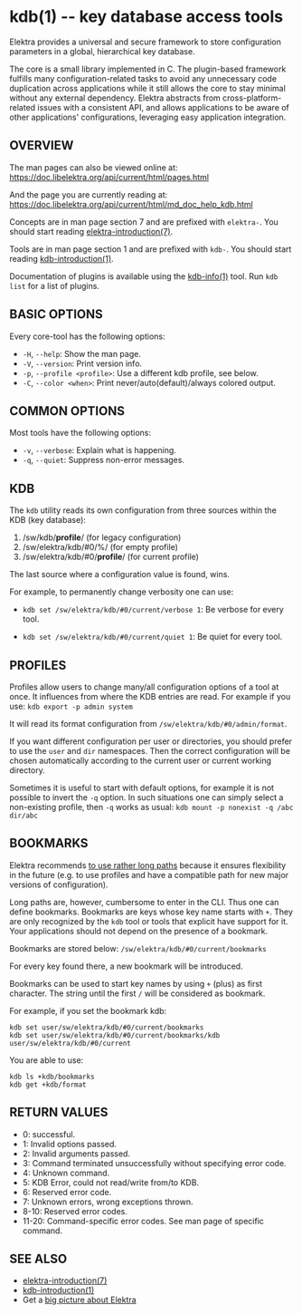 kdb(1) -- key database access tools
===================================

Elektra provides a universal and secure framework to store configuration
parameters in a global, hierarchical key database.

The core is a small library implemented in C. The plugin-based framework fulfills many
configuration-related tasks to avoid any unnecessary code duplication
across applications while it still allows the core to stay minimal without any
external dependency. Elektra abstracts from cross-platform-related issues
with a consistent API, and allows applications to be aware of other
applications' configurations, leveraging easy application integration.


## OVERVIEW

The man pages can also be viewed online at:
https://doc.libelektra.org/api/current/html/pages.html

And the page you are currently reading at:
https://doc.libelektra.org/api/current/html/md_doc_help_kdb.html

Concepts are in man page section 7 and are prefixed with `elektra-`.
You should start reading [elektra-introduction(7)](elektra-introduction.md).

Tools are in man page section 1 and are prefixed with `kdb-`.
You should start reading [kdb-introduction(1)](kdb-introduction.md).

Documentation of plugins is available using the
[kdb-info(1)](kdb-info.md) tool.
Run `kdb list` for a list of plugins.


## BASIC OPTIONS

Every core-tool has the following options:

- `-H`, `--help`:
  Show the man page.
- `-V`, `--version`:
  Print version info.
- `-p`, `--profile <profile>`:
  Use a different kdb profile, see below.
- `-C`, `--color <when>`:
  Print never/auto(default)/always colored output.

## COMMON OPTIONS

Most tools have the following options:

- `-v`, `--verbose`:
  Explain what is happening.
- `-q`, `--quiet`:
  Suppress non-error messages.

## KDB

The `kdb` utility reads its own configuration from three sources
within the KDB (key database):

1. /sw/kdb/**profile**/ (for legacy configuration)
2. /sw/elektra/kdb/#0/%/ (for empty profile)
3. /sw/elektra/kdb/#0/**profile**/ (for current profile)

The last source where a configuration value is found, wins.

For example, to permanently change verbosity one can use:

- `kdb set /sw/elektra/kdb/#0/current/verbose 1`:
  Be verbose for every tool.

- `kdb set /sw/elektra/kdb/#0/current/quiet 1`:
  Be quiet for every tool.

## PROFILES

Profiles allow users to change many/all configuration options of a tool
at once. It influences from where the KDB entries are read.
For example if you use:
	`kdb export -p admin system`

It will read its format configuration from `/sw/elektra/kdb/#0/admin/format`.

If you want different configuration per user or directories, you should prefer
to use the `user` and `dir` namespaces. Then the correct configuration will
be chosen automatically according to the current user or current working directory.

Sometimes it is useful to start with default options, for example it is not
possible to invert the `-q` option.
In such situations one can simply select a non-existing profile, then `-q`
works as usual:
	`kdb mount -p nonexist -q /abc dir/abc`

## BOOKMARKS

Elektra recommends [to use rather long paths](/doc/tutorials/application-integration.md)
because it ensures flexibility in the future (e.g. to use profiles and have a compatible
path for new major versions of configuration).

Long paths are, however, cumbersome to enter in the CLI.
Thus one can define bookmarks. Bookmarks are keys whose key name starts with `+`.
They are only recognized by the `kdb` tool or tools that explicit have
support for it. Your applications should not depend on the presence of a
bookmark.

Bookmarks are stored below:
	`/sw/elektra/kdb/#0/current/bookmarks`

For every key found there, a new bookmark will be introduced.

Bookmarks can be used to start key names by using `+` (plus) as first character.
The string until the first `/` will be considered as bookmark.

For example, if you set the bookmark kdb:

	kdb set user/sw/elektra/kdb/#0/current/bookmarks
	kdb set user/sw/elektra/kdb/#0/current/bookmarks/kdb user/sw/elektra/kdb/#0/current

You are able to use:

	kdb ls +kdb/bookmarks
	kdb get +kdb/format

## RETURN VALUES


- 0:
  successful.
- 1:
  Invalid options passed.
- 2:
  Invalid arguments passed.
- 3:
  Command terminated unsuccessfully without specifying error code.
- 4:
  Unknown command.
- 5:
  KDB Error, could not read/write from/to KDB.
- 6:
  Reserved error code.
- 7:
  Unknown errors, wrong exceptions thrown.
- 8-10:
  Reserved error codes.
- 11-20:
  Command-specific error codes. See man page of specific command.

## SEE ALSO

- [elektra-introduction(7)](elektra-introduction.md)
- [kdb-introduction(1)](kdb-introduction.md)
- Get a [big picture about Elektra](/doc/BIGPICTURE.md)
